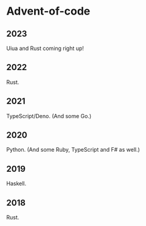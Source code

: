 # Advent-of-code

## 2023

Uiua and Rust coming right up!

## 2022

Rust.

## 2021

TypeScript/Deno. (And some Go.)

## 2020

Python. (And some Ruby, TypeScript and F# as well.)

## 2019

Haskell.

## 2018

Rust.
